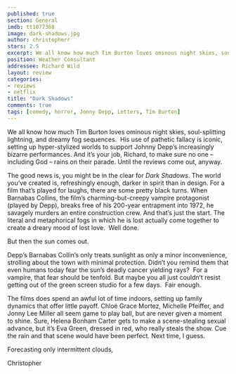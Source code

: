 ```yaml
---
published: true
section: General
imdb: tt1077368
image: dark-shadows.jpg
author: christopherr
stars: 2.5
excerpt: We all know how much Tim Burton loves ominous night skies, soul-splitting lightning, and dreamy fog sequences.&nbsp; His use of pathetic fallacy is iconic, setting up hyper-stylized worlds to support Johnny Depp&rsquo;s increasingly bizarre performances. And it&rsquo;s your job, Richard, to make sure no one &ndash; including God &ndash; rains on their parade. Until the reviews come out, anyway.
position: Weather Consultant
addressee: Richard Wild
layout: review
categories:
- reviews
- netflix
title: "Dark Shadows"
comments: true
tags: [comedy, horror, Jonny Depp, Letters, Tim Burton]
---
```

<p>We all know how much Tim Burton loves ominous night skies, soul-splitting lightning, and dreamy fog sequences.&nbsp; His use of pathetic fallacy is iconic, setting up hyper-stylized worlds to support Johnny Depp&rsquo;s increasingly bizarre performances. And it&rsquo;s your job, Richard, to make sure no one &ndash; including God &ndash; rains on their parade. Until the reviews come out, anyway.</p>
<p>The good news is, you might be in the clear for <em>Dark Shadows</em>. The world you&rsquo;ve created is, refreshingly enough, darker in spirit than in design. For a film that&rsquo;s played for laughs, there are some pretty black turns. When Barnabas Collins, the film&rsquo;s charming-but-creepy vampire protagonist (played by Depp), breaks free of his 200-year entrapment into 1972, he savagely murders an entire construction crew. And that&rsquo;s just the start. The literal and metaphorical fogs in which he is lost actually come together to create a dreary mood of lost love.&nbsp; Well done.</p>
<p>But then the sun comes out.</p>
<p>Depp&rsquo;s Barnabas Collin&rsquo;s only treats sunlight as only a minor inconvenience, strolling about the town with minimal protection. Didn&rsquo;t you remind them that even humans today fear the sun&rsquo;s deadly cancer yielding rays?&nbsp; For a vampire, that fear should be tenfold. But maybe you all just couldn&rsquo;t resist getting out of the green screen studio for a few days.&nbsp; Fair enough.</p>
<p>The films does spend an awful lot of time indoors, setting up family dynamics that offer little payoff. Chlo&euml; Grace Mortez, Michelle Pfeiffer, and Jonny Lee Miller all seem game to play ball, but are never given a moment to shine. Sure, Helena Bonham Carter gets to make a scene-stealing sexual advance, but it&rsquo;s Eva Green, dressed in red, who really steals the show. Cue the rain and that scene would have been perfect. Next time, I guess. &nbsp;</p>
<p>Forecasting only intermittent clouds,</p>
<p>Christopher</p>
